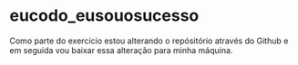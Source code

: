 # eucodo_eusouosucesso
Como parte do exercício estou alterando o repósitório
através do Github e em seguida vou baixar essa alteração para minha máquina.
